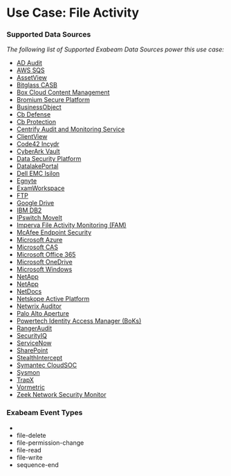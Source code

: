 Use Case: File Activity
=======================

### Supported Data Sources

_The following list of Supported Exabeam Data Sources power this use case:_

* [AD Audit](../DataSources/datasource_ad_audit_manageengine.md)
* [AWS SQS](../DataSources/datasource_aws_sqs_aws.md)
* [AssetView](../DataSources/datasource_assetview_assetview.md)
* [Bitglass CASB](../DataSources/datasource_bitglass_casb_bitglass.md)
* [Box Cloud Content Management](../DataSources/datasource_box_cloud_content_management_box.md)
* [Bromium Secure Platform](../DataSources/datasource_bromium_secure_platform_bromium.md)
* [BusinessObject](../DataSources/datasource_businessobject_businessobject.md)
* [Cb Defense](../DataSources/datasource_cb_defense_carbon_black.md)
* [Cb Protection](../DataSources/datasource_cb_protection_carbon_black.md)
* [Centrify Audit and Monitoring Service](../DataSources/datasource_centrify_audit_and_monitoring_service_centrify.md)
* [ClientView](../DataSources/datasource_clientview_skysea.md)
* [Code42 Incydr](../DataSources/datasource_code42_incydr_code42.md)
* [CyberArk Vault](../DataSources/datasource_cyberark_vault_cyberark.md)
* [Data Security Platform](../DataSources/datasource_data_security_platform_varonis.md)
* [DatalakePortal](../DataSources/datasource_datalakeportal_datalakeportal.md)
* [Dell EMC Isilon](../DataSources/datasource_dell_emc_isilon_dell.md)
* [Egnyte](../DataSources/datasource_egnyte_egnyte.md)
* [ExamWorkspace](../DataSources/datasource_examworkspace_examworkspace.md)
* [FTP](../DataSources/datasource_ftp_ftp.md)
* [Google Drive](../DataSources/datasource_google_drive_google.md)
* [IBM DB2](../DataSources/datasource_ibm_db2_ibm.md)
* [IPswitch MoveIt](../DataSources/datasource_ipswitch_moveit_ipswitch.md)
* [Imperva File Activity Monitoring (FAM)](../DataSources/datasource_imperva_file_activity_monitoring_(fam)_imperva.md)
* [McAfee Endpoint Security](../DataSources/datasource_mcafee_endpoint_security_mcafee.md)
* [Microsoft Azure](../DataSources/datasource_microsoft_azure_microsoft.md)
* [Microsoft CAS](../DataSources/datasource_microsoft_cas_microsoft.md)
* [Microsoft Office 365](../DataSources/datasource_microsoft_office_365_microsoft.md)
* [Microsoft OneDrive](../DataSources/datasource_microsoft_onedrive_microsoft.md)
* [Microsoft Windows](../DataSources/datasource_microsoft_windows_microsoft.md)
* [NetApp](../DataSources/datasource_netapp_microsoft.md)
* [NetApp](../DataSources/datasource_netapp_netapp.md)
* [NetDocs](../DataSources/datasource_netdocs_netdocs.md)
* [Netskope Active Platform](../DataSources/datasource_netskope_active_platform_netskope.md)
* [Netwrix Auditor](../DataSources/datasource_netwrix_auditor_netwrix.md)
* [Palo Alto Aperture](../DataSources/datasource_palo_alto_aperture_palo_alto_networks.md)
* [Powertech Identity Access Manager (BoKs)](../DataSources/datasource_powertech_identity_access_manager_(boks)_fox_boks_servercontrol.md)
* [RangerAudit](../DataSources/datasource_rangeraudit_rangeraudit.md)
* [SecurityIQ](../DataSources/datasource_securityiq_sailpoint.md)
* [ServiceNow](../DataSources/datasource_servicenow_servicenow.md)
* [SharePoint](../DataSources/datasource_sharepoint_logbinder.md)
* [StealthIntercept](../DataSources/datasource_stealthintercept_stealthbits.md)
* [Symantec CloudSOC](../DataSources/datasource_symantec_cloudsoc_symantec.md)
* [Sysmon](../DataSources/datasource_sysmon_microsoft.md)
* [TrapX](../DataSources/datasource_trapx_trapx.md)
* [Vormetric](../DataSources/datasource_vormetric_vormetric.md)
* [Zeek Network Security Monitor](../DataSources/datasource_zeek_network_security_monitor_zeek.md)


### Exabeam Event Types

- 
- file-delete
- file-permission-change
- file-read
- file-write
- sequence-end
